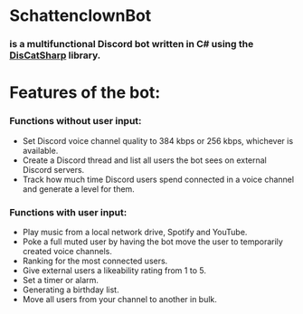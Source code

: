 # SchattenclownBot
### is a multifunctional Discord bot written in C# using the [DisCatSharp](https://github.com/Aiko-IT-Systems/DisCatSharp) library.

# Features of the bot:
### Functions without user input:
- Set Discord voice channel quality to 384 kbps or 256 kbps, whichever is available.
- Create a Discord thread and list all users the bot sees on external Discord servers.
- Track how much time Discord users spend connected in a voice channel and generate a level for them.
### Functions with user input:
- Play music from a local network drive, Spotify and YouTube.
- Poke a full muted user by having the bot move the user to temporarily created voice channels.
- Ranking for the most connected users.
- Give external users a likeability rating from 1 to 5.
- Set a timer or alarm.
- Generating a birthday list.
- Move all users from your channel to another in bulk.
